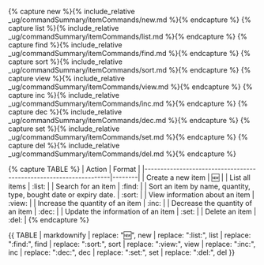<!-- markdownlint-disable-file first-line-h1 -->

<!-- ===== DECLARE VARIABLES ===== -->
<!-- markdownlint-disable -->
{% capture new %}{% include_relative _ug/commandSummary/itemCommands/new.md %}{% endcapture %}
{% capture list %}{% include_relative _ug/commandSummary/itemCommands/list.md %}{% endcapture %}
{% capture find %}{% include_relative _ug/commandSummary/itemCommands/find.md %}{% endcapture %}
{% capture sort %}{% include_relative _ug/commandSummary/itemCommands/sort.md %}{% endcapture %}
{% capture view %}{% include_relative _ug/commandSummary/itemCommands/view.md %}{% endcapture %}
{% capture inc %}{% include_relative _ug/commandSummary/itemCommands/inc.md %}{% endcapture %}
{% capture dec %}{% include_relative _ug/commandSummary/itemCommands/dec.md %}{% endcapture %}
{% capture set %}{% include_relative _ug/commandSummary/itemCommands/set.md %}{% endcapture %}
{% capture del %}{% include_relative _ug/commandSummary/itemCommands/del.md %}{% endcapture %}
<!-- markdownlint-restore -->

<!-- ===== CREATE TABLE FORMATTING IN NORMAL+ MARKDOWN ===== -->
<!-- WE USE :variable: FOR VALUES THAT ARE TO BE SUBSTITUTED -->
{% capture TABLE %}
| Action                                                            | Format |
|-------------------------------------------------------------------|--------|
| Create a new item                                                 | :new:  |
| List all items                                                    | :list: |
| Search for an item                                                | :find: |
| Sort an item by name, quantity, type, bought date or expiry date. | :sort: |
| View information about an item                                    | :view: |
| Increase the quantity of an item                                  | :inc:  |
| Decrease the quantity of an item                                  | :dec:  |
| Update the information of an item                                 | :set:  |
| Delete an item                                                    | :del:  |
{% endcapture %}

<!-- ===== RENDER THE ACTUAL TABLE ===== -->
{{ TABLE
  | markdownify
  | replace: ":new:", new
  | replace: ":list:", list
  | replace: ":find:", find
  | replace: ":sort:", sort
  | replace: ":view:", view
  | replace: ":inc:", inc
  | replace: ":dec:", dec
  | replace: ":set:", set
  | replace: ":del:", del
}}
